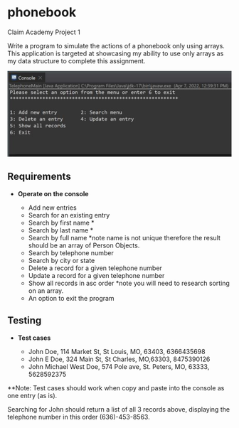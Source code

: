# phonebook
Claim Academy Project 1

Write a program to simulate the actions of a phonebook only using arrays.
This application is targeted at showcasing my ability to use only arrays as my data structure to complete this assignment. 

![MainMenu](https://github.com/snTammy/phonebook/blob/main/telephoneMainMenu.png)

## Requirements 

- __Operate on the console__

  - Add new entries 
  -	Search for an existing entry
  -	Search by first name *
  -	Search by last name *
  -	Search by full name *note name is not unique therefore the result should be an array of Person Objects.
  -	Search by telephone number
  -	Search by city or state
  -	Delete a record for a given telephone number
  -	Update a record for a given telephone number
  -	Show all records in asc order *note you will need to research sorting on an array.
  -	An option to exit the program 

## Testing

- __Test cases__

  - John Doe, 114 Market St, St Louis, MO, 63403, 6366435698
  - John E Doe, 324 Main St, St Charles, MO,63303, 8475390126
  - John Michael West Doe, 574 Pole ave, St. Peters, MO, 63333, 5628592375
  
**Note: Test cases should work when copy and paste into the console as one entry (as is).

Searching for John should return a list of all 3 records above, displaying the telephone number in this order (636)-453-8563.
